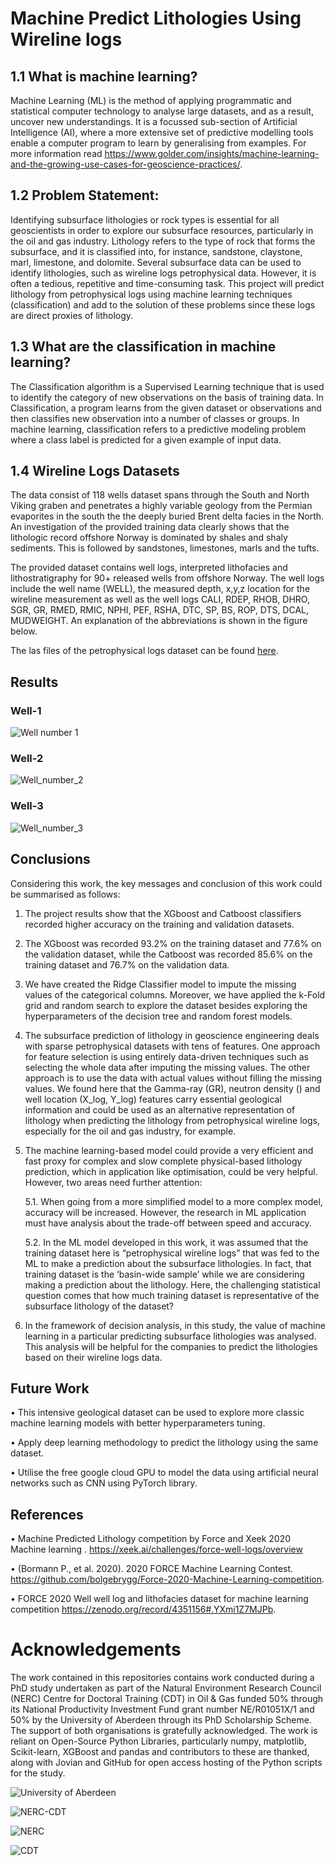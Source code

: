 # Machine Predict Lithologies Using Wireline logs
## 1.1 What is machine learning?
Machine Learning (ML) is the method of applying programmatic and statistical computer technology to analyse large datasets, and as a result, uncover new understandings. It is a focussed sub-section of Artificial Intelligence (AI), where a more extensive set of predictive modelling tools enable a computer program to learn by generalising from examples. For more information read https://www.golder.com/insights/machine-learning-and-the-growing-use-cases-for-geoscience-practices/.

## 1.2 Problem Statement:
Identifying subsurface lithologies or rock types is essential for all geoscientists in order to explore our subsurface resources, particularly in the oil and gas industry. Lithology refers to the type of rock that forms the subsurface, and it is classified into, for instance, sandstone, claystone, marl, limestone, and dolomite. Several subsurface data can be used to identify lithologies, such as wireline logs petrophysical data. However, it is often a tedious, repetitive and time-consuming task. This project will predict lithology from petrophysical logs using machine learning techniques (classification) and add to the solution of these problems since these logs are direct proxies of lithology.

## 1.3 What are the classification in machine learning?
The Classification algorithm is a Supervised Learning technique that is used to identify the category of new observations on the basis of training data. In Classification, a program learns from the given dataset or observations and then classifies new observation into a number of classes or groups. In machine learning, classification refers to a predictive modeling problem where a class label is predicted for a given example of input data.

## 1.4 Wireline Logs Datasets
The data consist of 118 wells dataset spans through the South and North Viking graben and penetrates a highly variable geology from the Permian evaporites in the south the the deeply buried Brent delta facies in the North. An investigation of the provided training data clearly shows that the lithologic record offshore Norway is dominated by shales and shaly sediments. This is followed by sandstones, limestones, marls and the tufts.

The provided dataset contains well logs, interpreted lithofacies and lithostratigraphy for 90+ released wells from offshore Norway. The well logs include the well name (WELL), the measured depth, x,y,z location for the wireline measurement as well as the well logs CALI, RDEP, RHOB, DHRO, SGR,  GR, RMED, RMIC, NPHI, PEF, RSHA, DTC, SP, BS, ROP, DTS, DCAL, MUDWEIGHT. An explanation of the abbreviations is shown in the figure below.

The las files of the petrophysical logs dataset can be found [here](https://zenodo.org/record/4351156#.YXhFTBrMJPb).

## Results

### Well-1
![Well number 1](https://i.imgur.com/XSdNzX3.png)

### Well-2

![Well_number_2](https://i.imgur.com/YOrMKvo.png)

### Well-3

![Well_number_3](https://i.imgur.com/6gUOQew.png)

## Conclusions

Considering this work, the key messages and conclusion of this work could be summarised as follows:
    
1. The project results show that the XGboost and Catboost classifiers recorded higher accuracy on the training and validation datasets.

2. The XGboost was recorded 93.2% on the training dataset and 77.6% on the validation dataset, while the Catboost was recorded 85.6% on the training dataset and 76.7% on the validation data. 

3. We have created the Ridge Classifier model to impute the missing values of the categorical columns. Moreover, we have applied the k-Fold grid and random search to explore the dataset besides exploring the hyperparameters of the decision tree and random forest models.

4. The subsurface prediction of lithology in geoscience engineering deals with sparse petrophysical datasets with tens of features. One approach for feature selection is using entirely data-driven techniques such as selecting the whole data after imputing the missing values. The other approach is to use the data with actual values without filling the missing values. We found here that the Gamma-ray (GR), neutron density () and well location (X_log, Y_log) features carry essential geological information and could be used as an alternative representation of lithology when predicting the lithology from petrophysical wireline logs, especially for the oil and gas industry, for example.

5. The machine learning-based model could provide a very efficient and fast proxy for complex and slow complete physical-based lithology prediction, which in application like optimisation, could be very helpful. However, two areas need further attention:
    
    5.1. When going from a more simplified model to a more complex model, accuracy will be increased. However, the research in ML application must have analysis about the trade-off between speed and accuracy.
    
    5.2. In the ML model developed in this work, it was assumed that the training dataset here is “petrophysical wireline logs” that was fed to the ML to make a prediction about the subsurface lithologies. In fact, that training dataset is the ‘basin-wide sample’ while we are considering making a prediction about the lithology. Here, the challenging statistical question comes that how much training dataset is representative of the subsurface lithology of the dataset?

6. In the framework of decision analysis, in this study, the value of machine learning in a particular predicting subsurface lithologies was analysed. This analysis will be helpful for the companies to predict the lithologies based on their wireline logs data.

## Future Work

• This intensive geological dataset can be used to explore more classic machine learning models with better hyperparameters tuning.

• Apply deep learning methodology to predict the lithology using the same dataset.

• Utilise the free google cloud GPU to model the data using artificial neural networks such as CNN using PyTorch library.

## References

• Machine Predicted Lithology competition  by Force and Xeek 2020 Machine learning .  https://xeek.ai/challenges/force-well-logs/overview

• (Bormann P., et al. 2020). 2020 FORCE Machine Learning Contest. https://github.com/bolgebrygg/Force-2020-Machine-Learning-competition.

• FORCE 2020 Well well log and lithofacies dataset for machine learning competition https://zenodo.org/record/4351156#.YXmi1Z7MJPb.


Acknowledgements 
=================
The work contained in this repositories contains work conducted during a PhD study undertaken as part of the Natural Environment Research Council (NERC) Centre for Doctoral Training (CDT) in Oil & Gas funded 50% through its National Productivity Investment Fund grant number NE/R01051X/1 and 50% by the University of Aberdeen through its PhD Scholarship Scheme. The support of both organisations is gratefully acknowledged. The work is reliant on Open-Source Python Libraries, particularly numpy, matplotlib, Scikit-learn, XGBoost and pandas and contributors to these are thanked, along with Jovian and GitHub for open access hosting of the Python scripts for the study.

![University of Aberdeen](https://pbs.twimg.com/profile_images/1572172791801061377/UPSWmPyN_400x400.jpg)

![NERC-CDT](https://nerc-cdt-oil-and-gas.ac.uk/wp-content/uploads/news/2015-news-NERC-funding.jpg)

![NERC](https://auracdt.hull.ac.uk/wp-content/uploads/2019/11/UKRI_NER_Council-Logo_Horiz-RGB.png)

![CDT](https://i.imgur.com/QDOhcN3.png)

